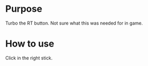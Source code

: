 # Purpose
Turbo the RT button. Not sure what this was needed for in game.

# How to use
Click in the right stick.
